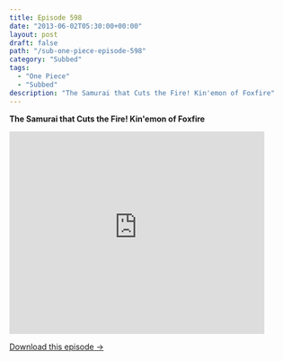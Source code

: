 ```yaml
---
title: Episode 598
date: "2013-06-02T05:30:00+00:00"
layout: post
draft: false
path: "/sub-one-piece-episode-598"
category: "Subbed"
tags:
  - "One Piece"
  - "Subbed"
description: "The Samurai that Cuts the Fire! Kin'emon of Foxfire"
---
```


**The Samurai that Cuts the Fire! Kin'emon of Foxfire**

<iframe width="640" height="360" src="https://www.rapidvideo.com/e/G6FRPFOFM8" frameborder="0" marginwidth=0 marginheight=0 scrolling=no allowfullscreen style="max-width:90%;"></iframe>

<a href="http://ouo.io/qs/eCodkFEQ?s=https://www.rapidvideo.com/d/G6FRPFOFM8" class="styled_a">Download this episode →</a>


